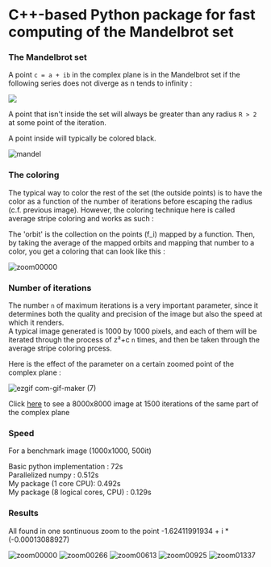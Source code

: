 # C++-based Python package for fast computing of the Mandelbrot set

### The Mandelbrot set

A point `c = a + ib` in the complex plane is in the Mandelbrot set if the following series does not diverge as n tends to infinity :

![](http://www.sciweavers.org/download/Tex2Img_1637406052.jpg)

A point that isn't inside the set will always be greater than any radius `R > 2` at some point of the iteration.

A point inside will typically be colored black.

![mandel](https://user-images.githubusercontent.com/60552083/142724263-a4d3a02d-4ae3-4775-b8f6-a85816103acd.png)


### The coloring

The typical way to color the rest of the set (the outside points) is to have the color as a function of the number of iterations before escaping the radius (c.f. previous image). 
However, the coloring technique here is called average stripe coloring and works as such :

The 'orbit' is the collection on the points (f_i) mapped by a function. Then, by taking the average of the mapped orbits and mapping that number to a color, you get a coloring that can look like this :

![zoom00000](https://user-images.githubusercontent.com/60552083/142724184-e7d7266a-09ac-4356-967b-30e451808ae2.jpeg)


### Number of iterations

The number `n` of maximum iterations is a very important parameter, since it determines both the quality and precision of the image but also the speed at which it renders.  
A typical image generated is 1000 by 1000 pixels, and each of them will be iterated through the process of z²+c `n` times, and then be taken through the average stripe coloring prcess.

Here is the effect of the parameter on a certain zoomed point of the complex plane :

![ezgif com-gif-maker (7)](https://user-images.githubusercontent.com/60552083/142724790-60e06e98-ce19-4f34-8813-45e6e55b57f2.gif)

Click [here](https://user-images.githubusercontent.com/60552083/142724864-6af6c98b-1e82-4703-807f-cbebb0f2969d.jpeg) to see a 8000x8000 image at 1500 iterations of the same part of the complex plane


### Speed
For a benchmark image (1000x1000, 500it)

Basic python implementation : 72s  
Parallelized numpy : 0.512s  
My package (1 core CPU): 0.492s  
My package (8 logical cores, CPU) : 0.129s  

### Results

All found in one sontinuous zoom to the point -1.62411991934 + i * (-0.00013088927)

![zoom00000](https://user-images.githubusercontent.com/60552083/142725446-b9f339e6-66f1-47b6-a9aa-d77af46fed24.jpeg)
![zoom00266](https://user-images.githubusercontent.com/60552083/142725462-61a7fdbe-9233-478f-9629-618bbf320a5b.jpeg)
![zoom00613](https://user-images.githubusercontent.com/60552083/142725481-075ea0f8-4bc4-43e3-8687-79d8da7e8d7a.jpeg)
![zoom00925](https://user-images.githubusercontent.com/60552083/142725498-6d25b859-e8a0-4be3-b3ba-5ea794e03aa6.jpeg)
![zoom01337](https://user-images.githubusercontent.com/60552083/142725519-6f07533f-d718-45a4-9d19-754d4d5b2ce3.jpeg)



